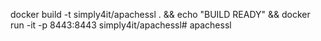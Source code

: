 docker build -t simply4it/apachessl . && echo "BUILD READY" && docker run -it -p 8443:8443 simply4it/apachessl# apachessl
